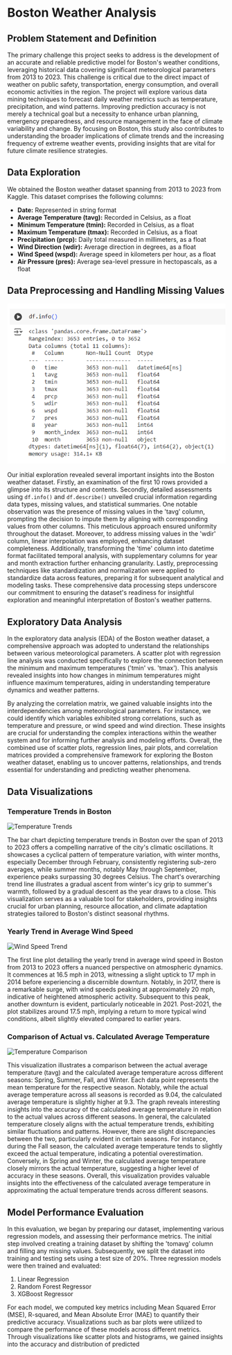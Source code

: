 # Boston Weather Analysis

## Problem Statement and Definition

The primary challenge this project seeks to address is the development of an accurate and reliable predictive model for Boston's weather conditions, leveraging historical data covering significant meteorological parameters from 2013 to 2023. This challenge is critical due to the direct impact of weather on public safety, transportation, energy consumption, and overall economic activities in the region. The project will explore various data mining techniques to forecast daily weather metrics such as temperature, precipitation, and wind patterns. Improving prediction accuracy is not merely a technical goal but a necessity to enhance urban planning, emergency preparedness, and resource management in the face of climate variability and change. By focusing on Boston, this study also contributes to understanding the broader implications of climate trends and the increasing frequency of extreme weather events, providing insights that are vital for future climate resilience strategies.

## Data Exploration

We obtained the Boston weather dataset spanning from 2013 to 2023 from Kaggle. This dataset comprises the following columns: 

- **Date:** Represented in string format 
- **Average Temperature (tavg):** Recorded in Celsius, as a float 
- **Minimum Temperature (tmin):** Recorded in Celsius, as a float 
- **Maximum Temperature (tmax):** Recorded in Celsius, as a float 
- **Precipitation (prcp):** Daily total measured in millimeters, as a float 
- **Wind Direction (wdir):** Average direction in degrees, as a float 
- **Wind Speed (wspd):** Average speed in kilometers per hour, as a float 
- **Air Pressure (pres):** Average sea-level pressure in hectopascals, as a float 

## Data Preprocessing and Handling Missing Values

<div align="center">
  <img src="Handled Missing Values.png" alt="Handled Missing Values">
</div>

Our initial exploration revealed several important insights into the Boston weather dataset. Firstly, an examination of the first 10 rows provided a glimpse into its structure and contents. Secondly, detailed assessments using `df.info()` and `df.describe()` unveiled crucial information regarding data types, missing values, and statistical summaries. One notable observation was the presence of missing values in the 'tavg' column, prompting the decision to impute them by aligning with corresponding values from other columns. This meticulous approach ensured uniformity throughout the dataset. Moreover, to address missing values in the 'wdir' column, linear interpolation was employed, enhancing dataset completeness. Additionally, transforming the 'time' column into datetime format facilitated temporal analysis, with supplementary columns for year and month extraction further enhancing granularity. Lastly, preprocessing techniques like standardization and normalization were applied to standardize data across features, preparing it for subsequent analytical and modeling tasks. These comprehensive data processing steps underscore our commitment to ensuring the dataset's readiness for insightful exploration and meaningful interpretation of Boston's weather patterns.

## Exploratory Data Analysis

In the exploratory data analysis (EDA) of the Boston weather dataset, a comprehensive approach was adopted to understand the relationships between various meteorological parameters. A scatter plot with regression line analysis was conducted specifically to explore the connection between the minimum and maximum temperatures ('tmin' vs. 'tmax'). This analysis revealed insights into how changes in minimum temperatures might influence maximum temperatures, aiding in understanding temperature dynamics and weather patterns.

By analyzing the correlation matrix, we gained valuable insights into the interdependencies among meteorological parameters. For instance, we could identify which variables exhibited strong correlations, such as temperature and pressure, or wind speed and wind direction. These insights are crucial for understanding the complex interactions within the weather system and for informing further analysis and modeling efforts. Overall, the combined use of scatter plots, regression lines, pair plots, and correlation matrices provided a comprehensive framework for exploring the Boston weather dataset, enabling us to uncover patterns, relationships, and trends essential for understanding and predicting weather phenomena.

## Data Visualizations

### Temperature Trends in Boston

![Temperature Trends](https://your-image-url.com)

The bar chart depicting temperature trends in Boston over the span of 2013 to 2023 offers a compelling narrative of the city's climatic oscillations. It showcases a cyclical pattern of temperature variation, with winter months, especially December through February, consistently registering sub-zero averages, while summer months, notably May through September, experience peaks surpassing 30 degrees Celsius. The chart's overarching trend line illustrates a gradual ascent from winter's icy grip to summer's warmth, followed by a gradual descent as the year draws to a close. This visualization serves as a valuable tool for stakeholders, providing insights crucial for urban planning, resource allocation, and climate adaptation strategies tailored to Boston's distinct seasonal rhythms.

### Yearly Trend in Average Wind Speed

![Wind Speed Trend](https://your-image-url.com)

The first line plot detailing the yearly trend in average wind speed in Boston from 2013 to 2023 offers a nuanced perspective on atmospheric dynamics. It commences at 16.5 mph in 2013, witnessing a slight uptick to 17 mph in 2014 before experiencing a discernible downturn. Notably, in 2017, there is a remarkable surge, with wind speeds peaking at approximately 20 mph, indicative of heightened atmospheric activity. Subsequent to this peak, another downturn is evident, particularly noticeable in 2021. Post-2021, the plot stabilizes around 17.5 mph, implying a return to more typical wind conditions, albeit slightly elevated compared to earlier years.

### Comparison of Actual vs. Calculated Average Temperature

![Temperature Comparison](https://your-image-url.com)

This visualization illustrates a comparison between the actual average temperature (tavg) and the calculated average temperature across different seasons: Spring, Summer, Fall, and Winter. Each data point represents the mean temperature for the respective season. Notably, while the actual average temperature across all seasons is recorded as 9.04, the calculated average temperature is slightly higher at 9.3. The graph reveals interesting insights into the accuracy of the calculated average temperature in relation to the actual values across different seasons. In general, the calculated temperature closely aligns with the actual temperature trends, exhibiting similar fluctuations and patterns. However, there are slight discrepancies between the two, particularly evident in certain seasons. For instance, during the Fall season, the calculated average temperature tends to slightly exceed the actual temperature, indicating a potential overestimation. Conversely, in Spring and Winter, the calculated average temperature closely mirrors the actual temperature, suggesting a higher level of accuracy in these seasons. Overall, this visualization provides valuable insights into the effectiveness of the calculated average temperature in approximating the actual temperature trends across different seasons.

## Model Performance Evaluation

In this evaluation, we began by preparing our dataset, implementing various regression models, and assessing their performance metrics. The initial step involved creating a training dataset by shifting the 'tomavg' column and filling any missing values. Subsequently, we split the dataset into training and testing sets using a test size of 20%. Three regression models were then trained and evaluated:

1. Linear Regression
2. Random Forest Regressor
3. XGBoost Regressor

For each model, we computed key metrics including Mean Squared Error (MSE), R-squared, and Mean Absolute Error (MAE) to quantify their predictive accuracy. Visualizations such as bar plots were utilized to compare the performance of these models across different metrics. Through visualizations like scatter plots and histograms, we gained insights into the accuracy and distribution of predicted
